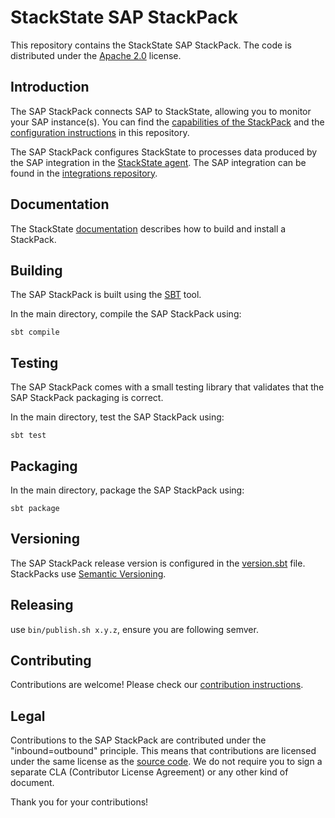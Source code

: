 # StackState SAP StackPack

This repository contains the StackState SAP StackPack. The code is distributed under the [Apache 2.0](LICENSE.md) license.

## Introduction

The SAP StackPack connects SAP to StackState, allowing you to monitor your SAP instance(s). You can find the
[capabilities of the StackPack](src/main/stackpack/resources/overview.md) and the [configuration instructions](src/main/stackpack/resources/detailed-overview.md) in this repository.

The SAP StackPack configures StackState to processes data produced by the SAP integration in the [StackState agent](https://github.com/StackVista/stackstate-agent). The SAP integration can be found in the [integrations repository](https://github.com/StackVista/stackstate-agent-integrations/tree/master/sap).

## Documentation

The StackState [documentation](https://docs.stackstate.com/develop/creating_stackpacks/) describes how to build and install a StackPack.

## Building

The SAP StackPack is built using the [SBT](https://www.scala-sbt.org/) tool.

In the main directory, compile the SAP StackPack using:

```
sbt compile
```

## Testing

The SAP StackPack comes with a small testing library that validates that the SAP StackPack packaging is correct.

In the main directory, test the SAP StackPack using:

```
sbt test
```

## Packaging

In the main directory, package the SAP StackPack using:

```
sbt package
```

## Versioning

The SAP StackPack release version is configured in the [version.sbt](version.sbt) file. StackPacks use [Semantic Versioning](https://semver.org/).

## Releasing

use `bin/publish.sh x.y.z`, ensure you are following semver.

## Contributing

Contributions are welcome! Please check our [contribution instructions](CONTRIBUTING.md).

## Legal

Contributions to the SAP StackPack are contributed under the "inbound=outbound" principle. This means
that contributions are licensed under the same license as the [source code](LICENSE.md).
We do not require you to sign a separate CLA (Contributor License Agreement) or any other kind of document.

Thank you for your contributions!
